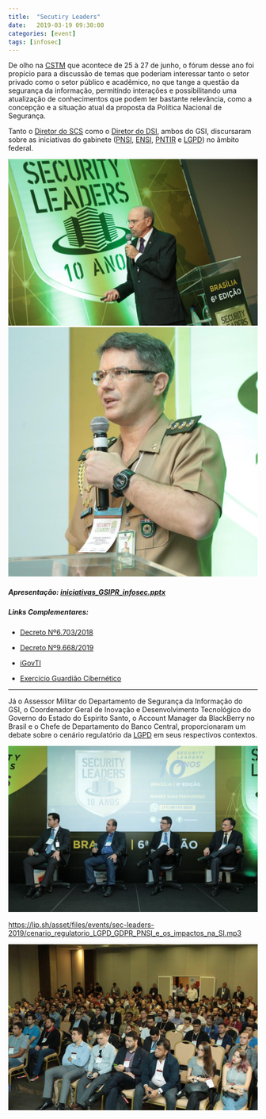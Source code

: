 ```yaml
---
title:  "Secutiry Leaders"
date:   2019-03-19 09:30:00
categories: [event]
tags: [infosec]
---
```

De olho na [CSTM](http://cstmexpo.com) que acontece de 25 à 27 de junho, o fórum desse ano foi propício para a discussão de temas que poderiam interessar tanto o setor privado como o setor público e acadêmico, no que tange a questão da segurança da informação, permitindo interações e possibilitando uma atualização de conhecimentos que podem ter bastante relevância, como a concepção e a situação atual da proposta da Política Nacional de Segurança.

<!--mais-->

Tanto o [Diretor do SCS](mailto:antonio.capistrano@presidencia.gov.br) como o [Diretor do DSI](mailto:fontenele@presidencia.gov.br), ambos do GSI, discursaram sobre as iniciativas do gabinete ([PNSI](http://dsic.planalto.gov.br/pnsi/resumo), [ENSI](http://www.gsi.gov.br/noticias/2019/estrategia-nacional-de-seguranca-da-informacao-ensi), [PNTIR](http://www.in.gov.br/materia/-/asset_publisher/Kujrw0TZC2Mb/content/id/39729451/do1-2018-09-05-portaria-n-402-de-3-de-setembro-de-2018-39729170) e [LGPD](http://www.planalto.gov.br/ccivil_03/_Ato2015-2018/2018/Lei/L13709.htm)) no âmbito federal.

![Antonio Capistrano](/asset/images/events/sec-leaders-2019/diretor_scs.jpg) ![Marcelo Fontenele](/asset/images/events/sec-leaders-2019/diretor_dsi.jpg)

##### Apresentação: [iniciativas_GSIPR_infosec.pptx](/asset/files/events/sec-leaders-2019/iniciativas_GSIPR_infosec.pptx)

##### Links Complementares:
- [Decreto Nº6.703/2018](http://www.planalto.gov.br/ccivil_03/_ato2007-2010/2008/Decreto/D6703.htm)

- [Decreto Nº9.668/2019](http://www.planalto.gov.br/ccivil_03/_ato2019-2022/2019/decreto/D9668.htm)

- [iGovTI](http://www.planejamento.gov.br/assuntos/empresas-estatais/publicacoes/kits-governanca-ti)

- [Exercício Guardião Cibernético](https://www.marinha.mil.br/noticias/marinha-do-brasil-participa-do-i-exercicio-guardiao-cibernetico)

<hr style="width: 100%;">

Já o Assessor Militar do Departamento de Segurança da Informação do GSI, o Coordenador Geral de Inovação e Desenvolvimento Tecnológico do Governo do Estado do Espirito Santo, o Account Manager da BlackBerry no Brasil e o Chefe de Departamento do Banco Central, proporcionaram um debate sobre o cenário regulatório da [LGPD](http://www.planalto.gov.br/ccivil_03/_Ato2015-2018/2018/Lei/L13709.htm) em seus respectivos contextos.

![Debate do Cenário Regulatório da SI](/asset/images/events/sec-leaders-2019/debate_cenario_regulatorio.jpg)

https://lip.sh/asset/files/events/sec-leaders-2019/cenario_regulatorio_LGPD_GDPR_PNSI_e_os_impactos_na_SI.mp3

![Plateia](/asset/images/events/sec-leaders-2019/plateia.jpg)
